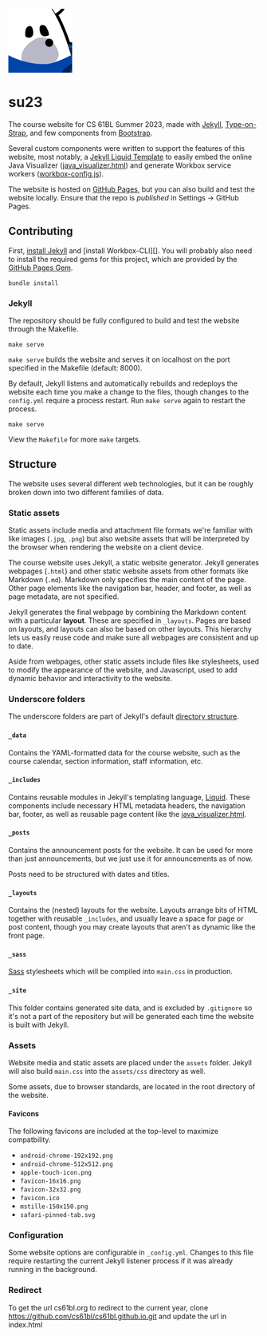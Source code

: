 ![BLear][]

[BLear]: assets/img/blear.png

# su23

The course website for CS 61BL Summer 2023, made with [Jekyll][],
[Type-on-Strap][], and few components from [Bootstrap][].

[Jekyll]: https://jekyllrb.com/
[Type-on-Strap]: https://github.com/Sylhare/Type-on-Strap
[Bootstrap]: https://getbootstrap.com/

Several custom components were written to support the features of this website,
most notably, a [Jekyll Liquid Template][] to easily embed the online Java
Visualizer ([java_visualizer.html][]) and generate Workbox service workers
([workbox-config.js][]).

[Jekyll Liquid Template]: https://jekyllrb.com/docs/templates/
[java_visualizer.html]: _includes/java_visualizer.html
[workbox-config.js]: workbox-config.js

The website is hosted on [GitHub Pages][], but you can also build and test the
website locally. Ensure that the repo is *published* in Settings -> GitHub Pages.

[GitHub Pages]: https://pages.github.com/

## Contributing

First, [install Jekyll][] and [install Workbox-CLI][]. You will probably also
need to install the required gems for this project, which are provided by the
[GitHub Pages Gem][].

```
bundle install
```

[install jekyll]: https://jekyllrb.com/docs/installation/
[GitHub Pages Gem]: https://github.com/github/pages-gem

### Jekyll

The repository should be fully configured to build and test the website through
the Makefile.

    make serve

`make serve` builds the website and serves it on localhost on the port
specified in the Makefile (default: 8000).

By default, Jekyll listens and automatically rebuilds and redeploys the website
each time you make a change to the files, though changes to the `config.yml`
require a process restart. Run `make serve` again to restart the process.

    make serve

View the `Makefile` for more `make` targets.


## Structure

The website uses several different web technologies, but it can be roughly
broken down into two different families of data.

### Static assets

Static assets include media and attachment file formats we're familiar with
like images (`.jpg`, `.png`) but also website assets that will be interpreted
by the browser when rendering the website on a client device.

The course website uses Jekyll, a static website generator. Jekyll generates
webpages (`.html`) and other static website assets from other formats like
Markdown (`.md`).  Markdown only specifies the main content of the page. Other
page elements like the navigation bar, header, and footer, as well as page
metadata, are not specified.

Jekyll generates the final webpage by combining the Markdown content with a
particular **layout**. These are specified in `_layouts`. Pages are based on
layouts, and layouts can also be based on other layouts. This hierarchy lets us
easily reuse code and make sure all webpages are consistent and up to date.

Aside from webpages, other static assets include files like stylesheets, used
to modify the appearance of the website, and Javascript, used to add dynamic
behavior and interactivity to the website.

### Underscore folders

The underscore folders are part of Jekyll's default [directory structure][].

[directory structure]: https://jekyllrb.com/docs/structure/

#### `_data`

Contains the YAML-formatted data for the course website, such as the course
calendar, section information, staff information, etc.

#### `_includes`

Contains reusable modules in Jekyll's templating language, [Liquid][].  These
components include necessary HTML metadata headers, the navigation bar, footer,
as well as reusable page content like the [java_visualizer.html][].

[Liquid]: http://shopify.github.io/liquid/

#### `_posts`

Contains the announcement posts for the website. It can be used for more than
just announcements, but we just use it for announcements as of now.

Posts need to be structured with dates and titles.

#### `_layouts`

Contains the (nested) layouts for the website. Layouts arrange bits of HTML
together with reusable `_includes`, and usually leave a space for page or post
content, though you may create layouts that aren't as dynamic like the front
page.

#### `_sass`

[Sass][] stylesheets which will be compiled into `main.css` in production.

[Sass]: https://sass-lang.com/

#### `_site`

This folder contains generated site data, and is excluded by `.gitignore` so
it's not a part of the repository but will be generated each time the website
is built with Jekyll.

### Assets

Website media and static assets are placed under the `assets` folder. Jekyll
will also build `main.css` into the `assets/css` directory as well.

Some assets, due to browser standards, are located in the root directory of the
website.


#### Favicons

The following favicons are included at the top-level to maximize compatbility.

- `android-chrome-192x192.png`
- `android-chrome-512x512.png`
- `apple-touch-icon.png`
- `favicon-16x16.png`
- `favicon-32x32.png`
- `favicon.ico`
- `mstille-150x150.png`
- `safari-pinned-tab.svg`

### Configuration

Some website options are configurable in `_config.yml`. Changes to this file
require restarting the current Jekyll listener process if it was already
running in the background.

### Redirect

To get the url cs61bl.org to redirect to the current year, clone https://github.com/cs61bl/cs61bl.github.io.git and update the url in index.html
